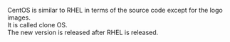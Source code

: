 CentOS is similar to RHEL in terms of the source code except for the logo images.  
It is called clone OS.  
The new version is released after RHEL is released.
